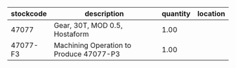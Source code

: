 |stockcode|description|quantity|location|
|---------|-----------|--------|--------|
|47077|Gear, 30T, MOD 0.5, Hostaform|1.00||
|47077-F3|Machining Operation to Produce 47077-P3|1.00||
